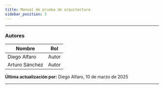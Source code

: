 ```yaml
---
title: Manual de prueba de arquitectura
sidebar_position: 3
---
```




---


### Autores

| Nombre           | Rol   |
| ---------------- | ----- |
| Diego Alfaro     | Autor |
| Arturo Sánchez | Autor |

**Última actualización por:** Diego Alfaro, 10 de marzo de 2025

---